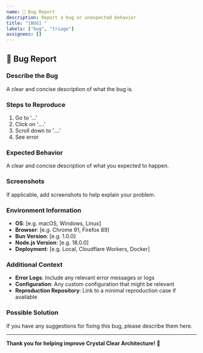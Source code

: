 ```yaml
---
name: 🐛 Bug Report
description: Report a bug or unexpected behavior
title: "[BUG] "
labels: ["bug", "triage"]
assignees: []
---
```


## 🐛 Bug Report

### **Describe the Bug**
A clear and concise description of what the bug is.

### **Steps to Reproduce**
1. Go to '...'
2. Click on '....'
3. Scroll down to '....'
4. See error

### **Expected Behavior**
A clear and concise description of what you expected to happen.

### **Screenshots**
If applicable, add screenshots to help explain your problem.

### **Environment Information**
- **OS**: [e.g. macOS, Windows, Linux]
- **Browser**: [e.g. Chrome 91, Firefox 89]
- **Bun Version**: [e.g. 1.0.0]
- **Node.js Version**: [e.g. 18.0.0]
- **Deployment**: [e.g. Local, Cloudflare Workers, Docker]

### **Additional Context**
- **Error Logs**: Include any relevant error messages or logs
- **Configuration**: Any custom configuration that might be relevant
- **Reproduction Repository**: Link to a minimal reproduction case if available

### **Possible Solution**
If you have any suggestions for fixing this bug, please describe them here.

---

**Thank you for helping improve Crystal Clear Architecture!** 🚀
